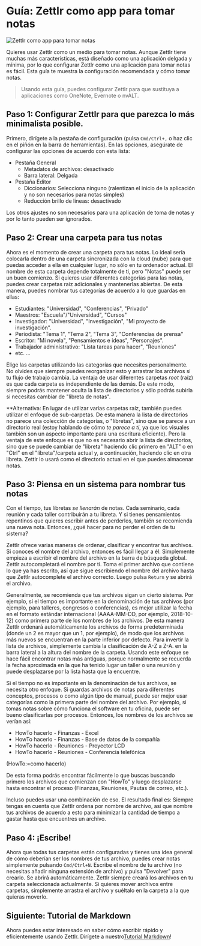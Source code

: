 # Guía: Zettlr como app para tomar notas

![Zettlr como app para tomar notas](../img/zettlr_notes.png)

Quieres usar Zettlr como un medio para tomar notas. Aunque Zettlr tiene muchas más características, está diseñado como una aplicación delgada y mínima, por lo que configurar Zettlr como una aplicación para tomar notas es fácil. Esta guía te muestra la configuración recomendada y cómo tomar notas.

> Usando esta guía, puedes configurar Zettlr para que sustituya a aplicaciones como OneNote, Evernote o nvALT.

## Paso 1: Configurar Zettlr para que parezca lo más minimalista posible.

Primero, dirígete a la pestaña de configuración (pulsa `Cmd/Ctrl+,` o haz clic en el piñón en la barra de herramientas). En las opciones, asegúrate de configurar las opciones de acuerdo con esta lista:

- Pestaña General
    - Metadatos de archivos: desactivado
    - Barra lateral: Delgada
- Pestaña Editor
    - Diccionarios: Selecciona ninguno (ralentizan el inicio de la aplicación y no son necesarios para notas simples)
    - Reducción brillo de lineas: desactivado

Los otros ajustes no son necesarios para una aplicación de toma de notas y por lo tanto pueden ser ignorados.

## Paso 2: Crear una carpeta para tus notas

Ahora es el momento de crear una carpeta para tus notas. Lo ideal sería colocarla dentro de una carpeta sincronizada con la cloud (nube) para que puedas acceder a ella en cualquier lugar, no sólo en tu ordenador actual. El nombre de esta carpeta depende totalmente de ti, pero "Notas" puede ser un buen comienzo. Si quieres usar diferentes categorías para las notas, puedes crear carpetas raíz adicionales y mantenerlas abiertas. De esta manera, puedes nombrar tus categorías de acuerdo a lo que guardas en ellas:

- Estudiantes: "Universidad", "Conferencias", "Privado"
- Maestros: "Escuela"/"Universidad", "Cursos"
- Investigador: "Universidad", "Investigación", "Mi proyecto de investigación".
- Periodista: "Tema 1", "Tema 2", "Tema 3", "Conferencias de prensa"
- Escritor: "Mi novela", "Pensamientos e ideas", "Personajes".
- Trabajador administrativo: "Lista tareas para hacer", "Reuniones"
- etc. …

Elige las carpetas utilizando las categorías que necesites personalmente. No olvides que siempre puedes reorganizar esto y arrastrar los archivos si tu flujo de trabajo cambia. La ventaja de usar diferentes carpetas _root_ (raíz) es que cada carpeta es independiente de las demás. De este modo, siempre podrás mantener oculta la lista de directorios y sólo podrás subirla si necesitas cambiar de "libreta de notas".

**Alternativa: En lugar de utilizar varias carpetas raíz, también puedes utilizar el enfoque de sub-carpetas. De esta manera la lista de directorios no parece una colección de categorías, o "libretas", sino que se parece a un directorio real (estoy hablando de cómo _te parece a ti_, ya que los visuales también son un aspecto importante para una escritura eficiente). Pero la ventaja de este enfoque es que no es necesario abrir la lista de directorios, sino que se puede cambiar de "libreta" haciendo clic primero en "ALT" o en "Ctrl" en el "libreta"/carpeta actual y, a continuación, haciendo clic en otra libreta. Zettlr lo usará como el directorio actual en el que puedes almacenar notas.

## Paso 3: Piensa en un sistema para nombrar tus notas

Con el tiempo, tus libretas _se llenarán_ de notas. Cada seminario, cada reunión y cada taller contribuirán a tu libreta. Y si tienes pensamientos repentinos que quieres escribir antes de perderlos, también se recomienda una nueva nota. Entonces, ¿qué hacer para no perder el orden de tu sistema?

Zettlr ofrece varias maneras de ordenar, clasificar y encontrar tus archivos. Si conoces el nombre del archivo, entonces es fácil llegar a él: Simplemente empieza a escribir el nombre del archivo en la barra de búsqueda global. Zettlr autocompletará el nombre por ti. Toma el primer archivo que contiene lo que ya has escrito, así que sigue escribiendo el nombre del archivo hasta que Zettlr autocomplete el archivo correcto. Luego pulsa `Return` y se abrirá el archivo.

Generalmente, se recomienda que tus archivos sigan un cierto sistema. Por ejemplo, si el tiempo es importante en la denominación de tus archivos (por ejemplo, para talleres, congresos o conferencias), es mejor utilizar la fecha en el formato estándar internacional (AAAA-MM-DD, por ejemplo, 2018-10-12) como primera parte de los nombres de los archivos. De esta manera Zettlr ordenará automáticamente los archivos de forma predeterminada (donde un 2 es mayor que un 1, por ejemplo), de modo que los archivos más nuevos se encuentran en la parte inferior por defecto. Para invertir la lista de archivos, simplemente cambia la clasificación de A-Z a Z-A. en la barra lateral a la altura del nombre de la carpeta. Usando este enfoque se hace fácil encontrar notas más antiguas, porque normalmente se recuerda la fecha aproximada en la que ha tenido lugar un taller o una reunión y puede desplazarse por la lista hasta que la encuentre.

Si el tiempo no es importante en la denominación de tus archivos, se necesita otro enfoque. Si guardas archivos de notas para diferentes conceptos, procesos o como algún tipo de manual, puede ser mejor usar categorías como la primera parte del nombre del archivo. Por ejemplo, si tomas notas sobre cómo funciona el software en tu oficina, puede ser bueno clasificarlas por procesos. Entonces, los nombres de los archivos se verían así:

- HowTo hacerlo - Finanzas - Excel
- HowTo hacerlo - Finanzas - Base de datos de la compañía
- HowTo hacerlo - Reuniones - Proyector LCD
- HowTo hacerlo - Reuniones - Conferencia telefónica  

(HowTo:=como hacerlo)

De esta forma podrás encontrar fácilmente lo que buscas buscando primero los archivos que comienzan con "HowTo" y luego desplazarse hasta encontrar el proceso (Finanzas, Reuniones, Pautas de correo, etc.).

Incluso puedes usar una combinación de eso. El resultado final es: Siempre tengas en cuenta que Zettlr ordena por nombre de archivo, así que nombre tus archivos de acuerdo a esto para minimizar la cantidad de tiempo a gastar hasta que encuentres un archivo.

## Paso 4: ¡Escribe!

Ahora que todas tus carpetas están configuradas y tienes una idea general de cómo deberían ser los nombres de tus archivo, puedes crear notas simplemente pulsando `Cmd/Ctrl+N`. Escribe el nombre de tu archivo (no necesitas añadir ninguna extensión de  archivo) y pulsa "Devolver" para crearlo. Se abrirá automáticamente. Zettlr siempre creará los archivos en tu carpeta seleccionada actualmente. Si quieres mover archivos entre carpetas, simplemente arrastra el archivo y suéltalo en la carpeta a la que quieras moverlo.

## Siguiente: Tutorial de Markdown

Ahora puedes estar interesado en saber cómo escribir rápido y eficientemente usando Zettlr. Dirígete a nuestro[Tutorial Markdown](../reference/markdown-basics-es.md)!
